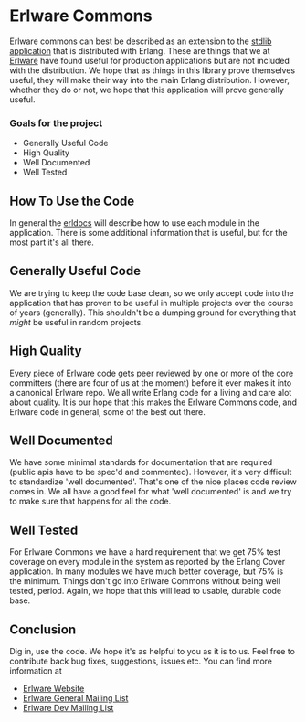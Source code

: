 Erlware Commons
===============

Erlware commons can best be described as an extension to the
[stdlib application](http://www.erlang.org/doc/apps/stdlib/index.html)
that is distributed with Erlang. These are things that we at
[Erlware](http://www.erlware.org) have found useful for production
applications but are not included with the distribution. We hope
that as things in this library prove themselves useful, they will make
their way into the main Erlang distribution. However, whether they do
or not, we hope that this application will prove generally useful.

### Goals for the project

* Generally Useful Code
* High Quality
* Well Documented
* Well Tested

How To Use the Code
-------------------

In general the [erldocs](http://erlware.github.com/erlware_commons)
will describe how to use each module in the application. There is some
additional information that is useful, but for the most part it's all
there.

Generally Useful Code
---------------------

We are trying to keep the code base clean, so we only accept code into
the application that has proven to be useful in multiple projects over
the course of years (generally). This shouldn't be a dumping ground
for everything that *might* be useful in random projects.

High Quality
------------

Every piece of Erlware code gets peer reviewed by one or more of the
core committers (there are four of us at the moment) before it ever
makes it into a canonical Erlware repo. We all write Erlang code for a
living and care alot about quality. It is our hope that this makes the
Erlware Commons code, and Erlware code in general, some of the best
out there.

Well Documented
---------------

We have some minimal standards for documentation that are required
(public apis have to be spec'd and commented). However, it's very
difficult to standardize 'well documented'. That's one of the nice
places code review comes in. We all have a good feel for what 'well
documented' is and we try to make sure that happens for all the code.

Well Tested
-----------

For Erlware Commons we have a hard requirement that we get 75% test
coverage on every module in the system as reported by the Erlang Cover
application. In many modules we have much better coverage, but 75% is
the minimum. Things don't go into Erlware Commons without being well
tested, period. Again, we hope that this will lead to usable, durable
code base.

Conclusion
----------

Dig in, use the code. We hope it's as helpful to you as it is to us.
Feel free to contribute back bug fixes, suggestions, issues etc.
You can find more information at

* [Erlware Website](http://www.erlware.org)
* [Erlware General Mailing List](http://groups.google.com/group/erlware-questions)
* [Erlware Dev Mailing List](http://groups.google.com/group/erlware-dev)

<!--  LocalWords:  apis
 -->
